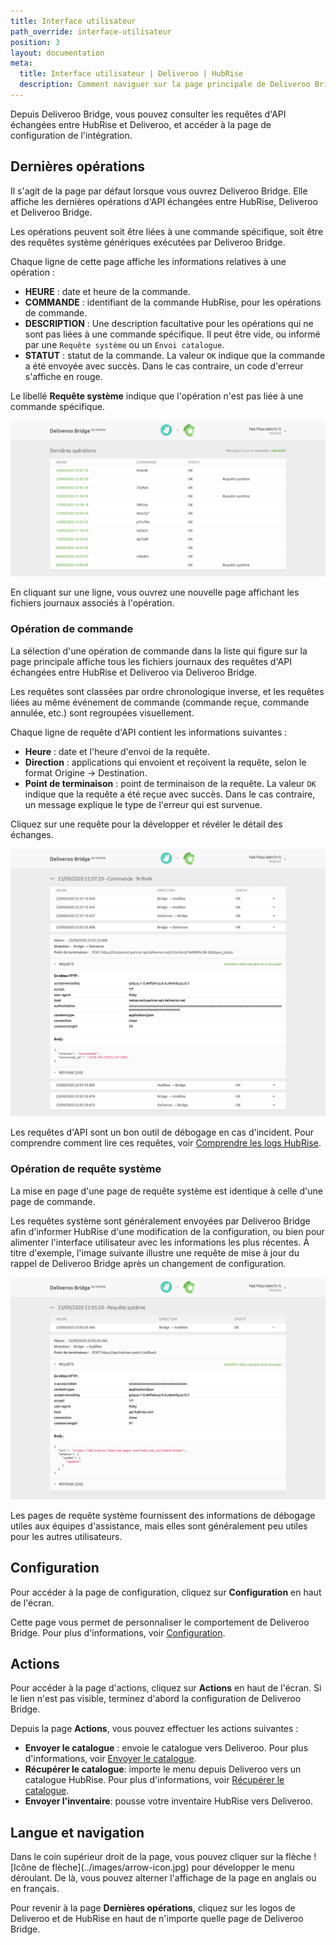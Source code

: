 ```yaml
---
title: Interface utilisateur
path_override: interface-utilisateur
position: 3
layout: documentation
meta:
  title: Interface utilisateur | Deliveroo | HubRise
  description: Comment naviguer sur la page principale de Deliveroo Bridge pour accéder aux informations sur les commandes et personnaliser le comportement du bridge. Synchronisez vos données.
---
```


Depuis Deliveroo Bridge, vous pouvez consulter les requêtes d'API échangées entre HubRise et Deliveroo, et accéder à la page de configuration de l'intégration.

## Dernières opérations

Il s'agit de la page par défaut lorsque vous ouvrez Deliveroo Bridge. Elle affiche les dernières opérations d'API échangées entre HubRise, Deliveroo et Deliveroo Bridge.

Les opérations peuvent soit être liées à une commande spécifique, soit être des requêtes système génériques exécutées par Deliveroo Bridge.

Chaque ligne de cette page affiche les informations relatives à une opération :

- **HEURE** : date et heure de la commande.
- **COMMANDE** : identifiant de la commande HubRise, pour les opérations de commande.
- **DESCRIPTION** : Une description facultative pour les opérations qui ne sont pas liées à une commande spécifique. Il peut être vide, ou informé par une `Requête système` ou un `Envoi catalogue`.
- **STATUT** : statut de la commande. La valeur `OK` indique que la commande a été envoyée avec succès. Dans le cas contraire, un code d'erreur s'affiche en rouge.

Le libellé **Requête système** indique que l'opération n'est pas liée à une commande spécifique.

![Page des opérations de Deliveroo Bridge sur HubRise](./images/003-main-page.png)

En cliquant sur une ligne, vous ouvrez une nouvelle page affichant les fichiers journaux associés à l'opération.

### Opération de commande

La sélection d'une opération de commande dans la liste qui figure sur la page principale affiche tous les fichiers journaux des requêtes d'API échangées entre HubRise et Deliveroo via Deliveroo Bridge.

Les requêtes sont classées par ordre chronologique inverse, et les requêtes liées au même événement de commande (commande reçue, commande annulée, etc.) sont regroupées visuellement.

Chaque ligne de requête d'API contient les informations suivantes :

- **Heure** : date et l'heure d'envoi de la requête.
- **Direction** : applications qui envoient et reçoivent la requête, selon le format Origine → Destination.
- **Point de terminaison** : point de terminaison de la requête. La valeur `OK` indique que la requête a été reçue avec succès. Dans le cas contraire, un message explique le type de l'erreur qui est survenue.

Cliquez sur une requête pour la développer et révéler le détail des échanges.

![Page des logs de commandes sur Deliveroo Bridge](./images/004-order-logs.png)

Les requêtes d'API sont un bon outil de débogage en cas d'incident. Pour comprendre comment lire ces requêtes, voir [Comprendre les logs HubRise](/docs/hubrise-logs/).

### Opération de requête système

La mise en page d'une page de requête système est identique à celle d'une page de commande.

Les requêtes système sont généralement envoyées par Deliveroo Bridge afin d'informer HubRise d'une modification de la configuration, ou bien pour alimenter l'interface utilisateur avec les informations les plus récentes. À titre d'exemple, l'image suivante illustre une requête de mise à jour du rappel de Deliveroo Bridge après un changement de configuration.

![Page de requête système sur Deliveroo Bridge](./images/005-system-request.png)

Les pages de requête système fournissent des informations de débogage utiles aux équipes d'assistance, mais elles sont généralement peu utiles pour les autres utilisateurs.

## Configuration

Pour accéder à la page de configuration, cliquez sur **Configuration** en haut de l'écran.

Cette page vous permet de personnaliser le comportement de Deliveroo Bridge. Pour plus d'informations, voir [Configuration](/apps/deliveroo/configuration).

## Actions

Pour accéder à la page d'actions, cliquez sur **Actions** en haut de l'écran. Si le lien n'est pas visible, terminez d'abord la configuration de Deliveroo Bridge.

Depuis la page **Actions**, vous pouvez effectuer les actions suivantes :

- **Envoyer le catalogue** : envoie le catalogue vers Deliveroo. Pour plus d'informations, voir [Envoyer le catalogue](/apps/deliveroo/envoi-catalogue).
- **Récupérer le catalogue**: importe le menu depuis Deliveroo vers un catalogue HubRise. Pour plus d'informations, voir [Récupérer le catalogue](/apps/deliveroo/recuperer-catalogue).
- **Envoyer l'inventaire**: pousse votre inventaire HubRise vers Deliveroo.

## Langue et navigation

Dans le coin supérieur droit de la page, vous pouvez cliquer sur la flèche <InlineImage width="20" height="20">!\[Icône de flèche\](../images/arrow-icon.jpg)</InlineImage> pour développer le menu déroulant. De là, vous pouvez alterner l'affichage de la page en anglais ou en français.

Pour revenir à la page **Dernières opérations**, cliquez sur les logos de Deliveroo et de HubRise en haut de n'importe quelle page de Deliveroo Bridge.
